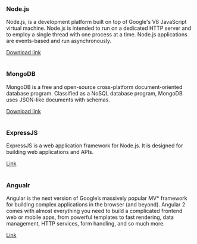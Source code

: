 ### Node.js
Node.js, is a development platform built on top of Google's V8 JavaScript virtual machine. Node.js is intended to run on a dedicated HTTP server and to employ a single thread with one process at a time. Node.js applications are events-based and run asynchronously.

[Download link](https://nodejs.org/en/download/)


#
### MongoDB
MongoDB is a free and open-source cross-platform document-oriented database program. Classified as a NoSQL database program, MongoDB uses JSON-like documents with schemas.

[Download link](https://www.mongodb.com/download-center?jmp=homepage#community/)


#
### ExpressJS
ExpressJS is a web application framework for Node.js. It is designed for building web applications and APIs.

[Link](http://expressjs.com/)


#
### Angualr
Angular is the next version of Google’s massively popular MV* framework for building complex applications in the browser (and beyond). Angular 2 comes with almost everything you need to build a complicated frontend web or mobile apps, from powerful templates to fast rendering, data management, HTTP services, form handling, and so much more.

[Link](https://angular.io)